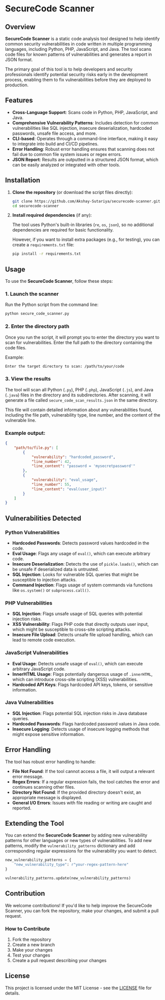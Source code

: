 
# SecureCode Scanner

## Overview

**SecureCode Scanner** is a static code analysis tool designed to help identify common security vulnerabilities in code written in multiple programming languages, including Python, PHP, JavaScript, and Java. The tool scans code files for known patterns of vulnerabilities and generates a report in JSON format.

The primary goal of this tool is to help developers and security professionals identify potential security risks early in the development process, enabling them to fix vulnerabilities before they are deployed to production.

## Features

- **Cross-Language Support**: Scans code in Python, PHP, JavaScript, and Java.
- **Comprehensive Vulnerability Patterns**: Includes detection for common vulnerabilities like SQL injection, insecure deserialization, hardcoded passwords, unsafe file access, and more.
- **CLI-based**: Operates through a command-line interface, making it easy to integrate into build and CI/CD pipelines.
- **Error Handling**: Robust error handling ensures that scanning does not fail due to common file system issues or regex errors.
- **JSON Report**: Results are outputted in a structured JSON format, which can be easily analyzed or integrated with other tools.

## Installation

1. **Clone the repository** (or download the script files directly):

   ```bash
   git clone https://github.com/Akshay-Sutariya/securecode-scanner.git
   cd securecode-scanner
   ```

2. **Install required dependencies** (if any):

   The tool uses Python's built-in libraries (`re`, `os`, `json`), so no additional dependencies are required for basic functionality.

   However, if you want to install extra packages (e.g., for testing), you can create a `requirements.txt` file:

   ```bash
   pip install -r requirements.txt
   ```

## Usage

To use the **SecureCode Scanner**, follow these steps:

### 1. Launch the scanner

Run the Python script from the command line:

```bash
python secure_code_scanner.py
```

### 2. Enter the directory path

Once you run the script, it will prompt you to enter the directory you want to scan for vulnerabilities. Enter the full path to the directory containing the code files.

Example:

```bash
Enter the target directory to scan: /path/to/your/code
```

### 3. View the results

The tool will scan all Python (`.py`), PHP (`.php`), JavaScript (`.js`), and Java (`.java`) files in the directory and its subdirectories. After scanning, it will generate a file called `secure_code_scan_results.json` in the same directory.

This file will contain detailed information about any vulnerabilities found, including the file path, vulnerability type, line number, and the content of the vulnerable line.

### Example output:

```json
{
    "path/to/file.py": [
        {
            "vulnerability": "hardcoded_password",
            "line_number": 42,
            "line_content": "password = 'mysecretpassword'"
        },
        {
            "vulnerability": "eval_usage",
            "line_number": 55,
            "line_content": "eval(user_input)"
        }
    ]
}
```

## Vulnerabilities Detected

### Python Vulnerabilities
- **Hardcoded Passwords**: Detects password values hardcoded in the code.
- **Eval Usage**: Flags any usage of `eval()`, which can execute arbitrary code.
- **Insecure Deserialization**: Detects the use of `pickle.loads()`, which can be unsafe if deserialized data is untrusted.
- **SQL Injection**: Looks for vulnerable SQL queries that might be susceptible to injection attacks.
- **Command Injection**: Flags usage of system commands via functions like `os.system()` or `subprocess.call()`.

### PHP Vulnerabilities
- **SQL Injection**: Flags unsafe usage of SQL queries with potential injection risks.
- **XSS Vulnerability**: Flags PHP code that directly outputs user input, which might be susceptible to cross-site scripting attacks.
- **Insecure File Upload**: Detects unsafe file upload handling, which can lead to remote code execution.

### JavaScript Vulnerabilities
- **Eval Usage**: Detects unsafe usage of `eval()`, which can execute arbitrary JavaScript code.
- **InnerHTML Usage**: Flags potentially dangerous usage of `.innerHTML`, which can introduce cross-site scripting (XSS) vulnerabilities.
- **Hardcoded API Keys**: Flags hardcoded API keys, tokens, or sensitive information.

### Java Vulnerabilities
- **SQL Injection**: Flags potential SQL injection risks in Java database queries.
- **Hardcoded Passwords**: Flags hardcoded password values in Java code.
- **Insecure Logging**: Detects usage of insecure logging methods that might expose sensitive information.

## Error Handling

The tool has robust error handling to handle:
- **File Not Found**: If the tool cannot access a file, it will output a relevant error message.
- **Regex Errors**: If a regular expression fails, the tool catches the error and continues scanning other files.
- **Directory Not Found**: If the provided directory doesn't exist, an appropriate message is displayed.
- **General I/O Errors**: Issues with file reading or writing are caught and reported.

## Extending the Tool

You can extend the **SecureCode Scanner** by adding new vulnerability patterns for other languages or new types of vulnerabilities. To add new patterns, modify the `vulnerability_patterns` dictionary and add corresponding regular expressions for the vulnerability you want to detect.

```python
new_vulnerability_patterns = {
    "new_vulnerability_type": r"your-regex-pattern-here"
}

vulnerability_patterns.update(new_vulnerability_patterns)
```

## Contribution

We welcome contributions! If you'd like to help improve the SecureCode Scanner, you can fork the repository, make your changes, and submit a pull request.

### How to Contribute
1. Fork the repository
2. Create a new branch
3. Make your changes
4. Test your changes
5. Create a pull request describing your changes

## License

This project is licensed under the MIT License - see the [LICENSE](LICENSE) file for details.
